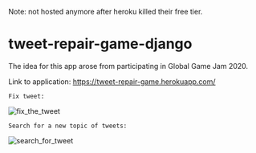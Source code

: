 Note: not hosted anymore after heroku killed their free tier.

# tweet-repair-game-django

The idea for this app arose from participating in Global Game Jam 2020. 

Link to application: https://tweet-repair-game.herokuapp.com/

```Fix tweet:```

![fix_the_tweet](https://user-images.githubusercontent.com/49783296/113652550-142cee00-96e8-11eb-8d66-19062dc4991b.gif)

```Search for a new topic of tweets:```

![search_for_tweet](https://user-images.githubusercontent.com/49783296/113653034-1e9bb780-96e9-11eb-8121-cc9c49c297ca.gif)

